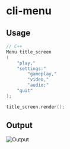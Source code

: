 # cli-menu

## Usage
```cpp
// C++
Menu title_screen
(
    "play,"
    "settings:"
        "gameplay,"
        "video,"
        "audio;"
    "quit"
);

title_screen.render();
```

## Output
![Output](https://i.imgur.com/IrJgoZ9.png "Output")
